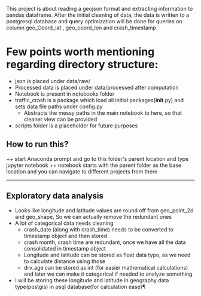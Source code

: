 This project is about reading a geojson format and extracting information to pandas dataframe. After the initial cleaning of data, the data is written to a postgresql database and query optimization will be done for queries on column geo_Coord_lat , geo_coord_lon and crash_timestamp

# Few points worth mentioning regarding directory structure:
- json is placed under data/raw/
- Processed data is placed under data/processed after computation
- Notebook is present in notebooks folder
- traffic_crash is a package which load all initial packages(__init__.py) and sets data file paths under config.py
  - Abstracts the messy paths in the main notebook to here, so that cleaner view can be provided
- scripts folder is a placeholder for future purposes
## How to run this?
  ++ start Anaconda prompt and go to this folder's parent location and type jupyter notebook
  ++ notebook starts with the parent folder as the base location and you can navigate to different projects from there



-------------------------------------------------- 
Exploratory data analysis
--------------------------------------------------
- Looks like longitude and latitude values are round off from geo_point_2d and geo_shape, So we can actually remove the redundant ones
- A lot of categorical data needs cleaning
	- crash_date (along with crash_time) needs to be converted to timestamp object and then stored
	- crash month, crash time are redundant, once we have all the data consolidated in timestamp object
	- Longitude and latitude can be stored as float data type, as we need to calculate distance using those
	- drv_age can be stored as int (for easier mathematical calculations) and later we can make it categorical if needed to analyze something
- I will be storing these longitude and latitude in geography data type(postgis) in psql database(for calculation ease)¶
